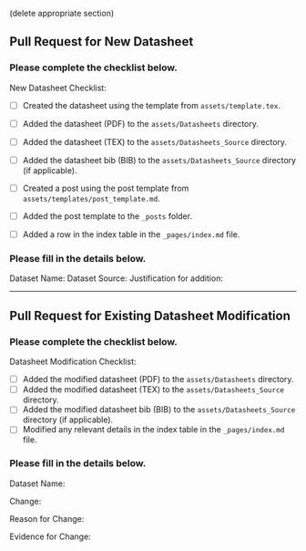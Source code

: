 (delete appropriate section)


## Pull Request for New Datasheet


### Please complete the checklist below.

New Datasheet Checklist:

- [ ] Created the datasheet using the template from `assets/template.tex`.
- [ ] Added the datasheet (PDF) to the `assets/Datasheets` directory.
- [ ] Added the datasheet (TEX) to the `assets/Datasheets_Source` directory.
- [ ] Added the datasheet bib (BIB) to the `assets/Datasheets_Source` directory (if applicable).
- [ ] Created a post using the post template from `assets/templates/post_template.md`.
- [ ] Added the post template to the `_posts` folder.
- [ ] Added a row in the index table in the `_pages/index.md` file.


### Please fill in the details below.

Dataset Name:
Dataset Source:
Justification for addition:

---

## Pull Request for Existing Datasheet Modification

### Please complete the checklist below.

Datasheet Modification Checklist:

- [ ] Added the modified datasheet (PDF) to the `assets/Datasheets` directory.
- [ ] Added the modified datasheet (TEX) to the `assets/Datasheets_Source` directory.
- [ ] Added the modified datasheet bib (BIB) to the `assets/Datasheets_Source` directory (if applicable).
- [ ] Modified any relevant details in the index table in the `_pages/index.md` file.

### Please fill in the details below.

Dataset Name:

Change:

Reason for Change:

Evidence for Change:

